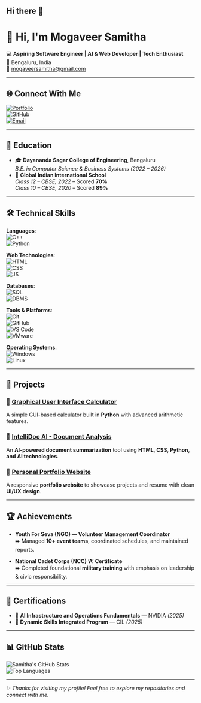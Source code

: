 ## Hi there 👋
# 👋 Hi, I'm Mogaveer Samitha  

💻 **Aspiring Software Engineer | AI & Web Developer | Tech Enthusiast**  
📍 Bengaluru, India  
📧 [mogaveersamitha@gmail.com](mailto:mogaveersamitha@gmail.com)  

---

## 🌐 Connect With Me  
[![Portfolio](https://img.shields.io/badge/🌍%20Portfolio-Visit-blue?style=for-the-badge)](https://stirring-gumption-906bac.netlify.app/)  
[![GitHub](https://img.shields.io/badge/GitHub-Profile-black?style=for-the-badge&logo=github)](https://github.com/1DS22CB030samitha)  
[![Email](https://img.shields.io/badge/Email-Contact%20Me-red?style=for-the-badge&logo=gmail)](mailto:mogaveersamitha@gmail.com)  

---

## 🏫 Education  
- 🎓 **Dayananda Sagar College of Engineering**, Bengaluru  
  *B.E. in Computer Science & Business Systems (2022 – 2026)*  
- 🏫 **Global Indian International School**  
  *Class 12 – CBSE, 2022* – Scored **70%**  
  *Class 10 – CBSE, 2020* – Scored **89%**  

---

## 🛠️ Technical Skills  

**Languages**:  
![C++](https://img.shields.io/badge/C++-blue?style=for-the-badge&logo=cplusplus)  
![Python](https://img.shields.io/badge/Python-yellow?style=for-the-badge&logo=python)  

**Web Technologies**:  
![HTML](https://img.shields.io/badge/HTML-orange?style=for-the-badge&logo=html5)  
![CSS](https://img.shields.io/badge/CSS-blue?style=for-the-badge&logo=css3)  
![JS](https://img.shields.io/badge/JavaScript-yellow?style=for-the-badge&logo=javascript)  

**Databases**:  
![SQL](https://img.shields.io/badge/SQL-lightgrey?style=for-the-badge&logo=postgresql)  
![DBMS](https://img.shields.io/badge/DBMS-green?style=for-the-badge)  

**Tools & Platforms**:  
![Git](https://img.shields.io/badge/Git-F05032?style=for-the-badge&logo=git&logoColor=white)  
![GitHub](https://img.shields.io/badge/GitHub-181717?style=for-the-badge&logo=github)  
![VS Code](https://img.shields.io/badge/VS%20Code-blue?style=for-the-badge&logo=visualstudiocode)  
![VMware](https://img.shields.io/badge/VMware-607078?style=for-the-badge&logo=vmware)  

**Operating Systems**:  
![Windows](https://img.shields.io/badge/Windows-0078D6?style=for-the-badge&logo=windows)  
![Linux](https://img.shields.io/badge/Linux-FCC624?style=for-the-badge&logo=linux)  

---

## 🚀 Projects  

### 🔹 [Graphical User Interface Calculator](https://github.com/1DS22CB030samitha/GUI-Calculator)  
A simple GUI-based calculator built in **Python** with advanced arithmetic features.  

### 🔹 [IntelliDoc AI - Document Analysis](https://github.com/1DS22CB030samitha/IntelliDoc)  
An **AI-powered document summarization** tool using **HTML, CSS, Python, and AI technologies**.  

### 🔹 [Personal Portfolio Website](https://github.com/1DS22CB030samitha/Portfolio-Website)  
A responsive **portfolio website** to showcase projects and resume with clean **UI/UX design**.  

---

## 🏆 Achievements  
- **Youth For Seva (NGO) — Volunteer Management Coordinator**  
  ➡️ Managed **10+ event teams**, coordinated schedules, and maintained reports.  

- **National Cadet Corps (NCC) ’A’ Certificate**  
  ➡️ Completed foundational **military training** with emphasis on leadership & civic responsibility.  

---

## 📜 Certifications  
- 🧠 **AI Infrastructure and Operations Fundamentals** — NVIDIA *(2025)*  
- 🎯 **Dynamic Skills Integrated Program** — CIL *(2025)*  

---

## 📊 GitHub Stats  

![Samitha's GitHub Stats](https://github-readme-stats.vercel.app/api?username=1DS22CB030samitha&show_icons=true&theme=tokyonight)  
![Top Languages](https://github-readme-stats.vercel.app/api/top-langs/?username=1DS22CB030samitha&layout=compact&theme=tokyonight)  

---

✨ *Thanks for visiting my profile! Feel free to explore my repositories and connect with me.*  

<!--
**1DS22CB030samitha/1DS22CB030samitha** is a ✨ _special_ ✨ repository because its `README.md` (this file) appears on your GitHub profile.

Here are some ideas to get you started:

- 🔭 I’m currently working on ...
- 🌱 I’m currently learning ...
- 👯 I’m looking to collaborate on ...
- 🤔 I’m looking for help with ...
- 💬 Ask me about ...
- 📫 How to reach me: ...
- 😄 Pronouns: ...
- ⚡ Fun fact: ...
-->
